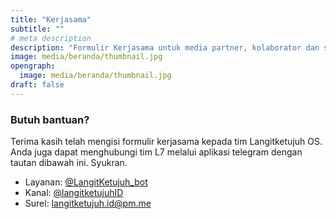 ```yaml
---
title: "Kerjasama"
subtitle: ""
# meta description
description: "Formulir Kerjasama untuk media partner, kolaborator dan sponsorship."
image: media/beranda/thumbnail.jpg
opengraph:
  image: media/beranda/thumbnail.jpg
draft: false
---
```


### Butuh bantuan?
Terima kasih telah mengisi formulir kerjasama kepada tim Langitketujuh OS. Anda juga dapat menghubungi tim L7 melalui aplikasi telegram dengan tautan dibawah ini. Syukran.

* Layanan: [@LangitKetujuh_bot](https://t.me/LangitKetujuh_bot)
* Kanal: [@langitketujuhID](https://t.me/langitketujuhID)
* Surel: [langitketujuh.id@pm.me](mailto:langitketujuh.id@pm.me)
